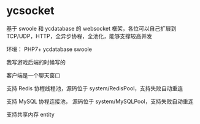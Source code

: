 # ycsocket
基于 swoole 和 ycdatabase 的 websocket 框架，各位可以自己扩展到 TCP/UDP，HTTP，全异步协程，全池化，能够支撑较高并发

环境：
PHP7+
ycdatabase
swoole

我写游戏后端的时候写的

客户端是一个聊天窗口

支持 Redis 协程线程池，源码位于 system/RedisPool，支持失败自动重连

支持 MySQL 协程连接池， 源码位于 system/MySQLPool，支持失败自动重连

支持共享内存 entity
